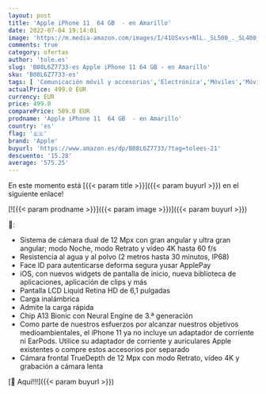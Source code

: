 ```yaml
---
layout: post
title: 'Apple iPhone 11  64 GB  - en Amarillo'
date: 2022-07-04 19:14:01
image: 'https://m.media-amazon.com/images/I/41USxvs+NlL._SL500_._SL400_.jpg'
comments: true
category: ofertas
author: 'tole.es'
slug: 'B08L6Z7733-es Apple iPhone 11 64 GB - en Amarillo'
sku: 'B08L6Z7733-es'
tags: [ 'Comunicación móvil y accesorios','Electrónica','Móviles','Móviles y smartphones libres','apple','iphone','🇪🇸', ]
actualPrice: 499.0 EUR
currency: EUR
price: 499.0
comparePrice: 589.0 EUR
prodname: 'Apple iPhone 11  64 GB  - en Amarillo'
country: 'es'
flag: '🇪🇸'
brand: 'Apple'
buyurl: 'https://www.amazon.es/dp/B08L6Z7733/?tag=tolees-21'
descuento: '15.28'
average: '575.25'
---
```


En este momento está [{{< param title >}}]({{< param buyurl >}}) en el siguiente enlace!

[![{{< param prodname >}}]({{< param image >}})]({{< param buyurl >}})

🔎:

- Sistema de cámara dual de 12 Mpx con gran angular y ultra gran angular; modo Noche, modo Retrato y vídeo 4K hasta 60 f/s
- Resistencia al agua y al polvo (2 metros hasta 30 minutos, IP68)
- Face ID para autenticarse deforma segura yusar ApplePay
- iOS, con nuevos widgets de pantalla de inicio, nueva biblioteca de aplicaciones, aplicación de clips y más
- Pantalla LCD Liquid Retina HD de 6,1 pulgadas
- Carga inalámbrica
- Admite la carga rápida
- Chip A13 Bionic con Neural Engine de 3.ª generación
- Como parte de nuestros esfuerzos por alcanzar nuestros objetivos medioambientales, el iPhone 11 ya no incluye un adaptador de corriente ni EarPods. Utilice su adaptador de corriente y auriculares Apple existentes o compre estos accesorios por separado
- Cámara frontal TrueDepth de 12 Mpx con modo Retrato, vídeo 4K y grabación a cámara lenta

[🛒 Aquí!!!]({{< param buyurl >}})
